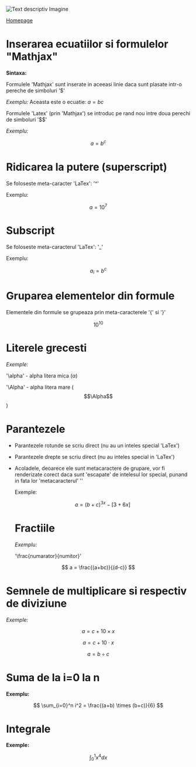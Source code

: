 <script> id="MathJax-script" async src="https://cdn.jsdelivr.net/npm/mathjax@3.0.1/es5/tex-mml-chtml.js"> </script>


![Text descriptiv Imagine](https://th.bing.com/th/id/OIP.a1CexLzdq5ogQ4qzji7CCgHaFx?rs=1&pid=ImgDetMain)

[Homepage](index.md)

# Inserarea ecuatiilor si formulelor "Mathjax"

**Sintaxa:**

Formulele 'Mathjax' sunt inserate in aceeasi linie daca sunt plasate intr-o pereche de simboluri '$'

*Exemplu:* Aceasta este o ecuatie: $a=bc$

Formulele 'Latex' (prin 'Mathjax') se introduc pe rand nou intre doua perechi de simboluri '$$'

*Exemplu:*

$$a=b^c$$

# Ridicarea la putere (superscript)

Se foloseste meta-caracter 'LaTex': '^'

Exemplu:

$$a=10^7$$

# Subscript

Se foloseste meta-caracterul 'LaTex': '_'

Exemplu:

$$a_i=b^c$$




# Gruparea elementelor din formule

Elementele din formule se grupeaza prin meta-caracterele '{' si '}'

$$ 10^{10} $$

# Literele grecesti

*Exemple:*

'\alpha' - alpha litera mica ($\alpha$)

'\Alpha' - alpha litera mare ($$\Alpha$$)

# Parantezele

- Parantezele rotunde se scriu direct (nu au un inteles special 'LaTex')
- Parantezele drepte se scriu direct (nu au inteles special in 'LaTex')
- Acoladele, deoarece ele sunt metacaractere de grupare, vor fi renderizate corect daca sunt 'escapate' de intelesul lor special, punand in fata lor 'metacaracterul' '\'

  Exemple:

  $$a = (b+c)^{3x} - [3+6x]$$

  # Fractiile

  *Exemplu:*

  '\frac{numarator}{numitor}'

$$ a = \frac{(a+bc)}{(d-c)} $$

# Semnele de multiplicare si respectiv de diviziune

*Exemple:*

$$ a = c + 10 \times x $$

$$ a = c + 10 \cdot x $$

$$ a = b \div c $$

# Suma de la i=0 la n

**Exemplu:**

$$ \sum_{i=0}^n i^2 = \frac{(a+b) \times (b+c)}{6} $$

# Integrale

**Exemple:**

$$ \int_0^1 x^4 dx $$
